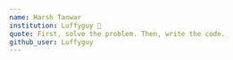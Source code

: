 ```yaml
---
name: Harsh Tanwar 
institution: Luffyguy 🚩 
quote: First, solve the problem. Then, write the code. 
github_user: Luffyguy
---
```

